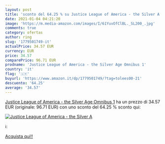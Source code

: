 ```yaml
---
layout: post
title: 'sconto del 64.25 % su Justice League of America - the Silver A  '
date: 2021-01-04 04:21:20
image: 'https://m.media-amazon.com/images/I/61YuvOfClBL._SL200_.jpg'
comments: true
category: ofertas
author: ring
slug: '1779501749-it'
actualPrice: 34.57 EUR
currency: EUR
price: 34.57
comparePrice: 96.71 EUR
prodname: 'Justice League of America - the Silver Age Omnibus 1'
country: 'it'
flag: '🇮🇹'
buyurl: 'https://www.amazon.it/dp/1779501749/?tag=tolees00-21'
descuento: '64.25'
average: '34.57'
---
```


[Justice League of America - the Silver Age Omnibus 1](https://www.amazon.it/dp/1779501749/?tag=tolees00-21) ha un prezzo di 34.57 EUR (originale: 96.71 EUR) con uno sconto del 64.25 % sconto qui:

[![Justice League of America - the Silver A](https://m.media-amazon.com/images/I/61YuvOfClBL._SL200_.jpg)](https://www.amazon.it/dp/1779501749/?tag=tolees00-21)

ℹ️:


[Acquista qui!!](https://www.amazon.it/dp/1779501749/?tag=tolees00-21)
